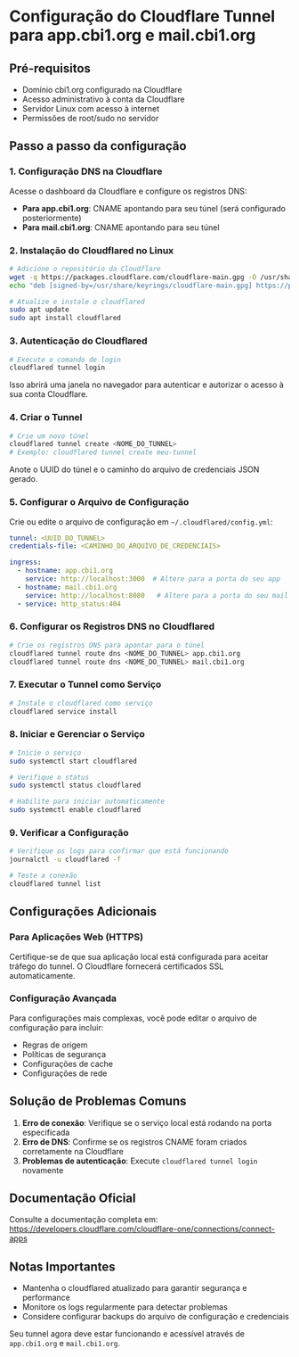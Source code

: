 # Configuração do Cloudflare Tunnel para app.cbi1.org e mail.cbi1.org

## Pré-requisitos
- Domínio cbi1.org configurado na Cloudflare
- Acesso administrativo à conta da Cloudflare
- Servidor Linux com acesso à internet
- Permissões de root/sudo no servidor

## Passo a passo da configuração

### 1. Configuração DNS na Cloudflare

Acesse o dashboard da Cloudflare e configure os registros DNS:

- **Para app.cbi1.org**: CNAME apontando para seu túnel (será configurado posteriormente)
- **Para mail.cbi1.org**: CNAME apontando para seu túnel

### 2. Instalação do Cloudflared no Linux

```bash
# Adicione o repositório da Cloudflare
wget -q https://packages.cloudflare.com/cloudflare-main.gpg -O /usr/share/keyrings/cloudflare-main.gpg
echo "deb [signed-by=/usr/share/keyrings/cloudflare-main.gpg] https://packages.cloudflare.com/cloudflared $(lsb_release -cs) main" | sudo tee /etc/apt/sources.list.d/cloudflared.list

# Atualize e instale o cloudflared
sudo apt update
sudo apt install cloudflared
```

### 3. Autenticação do Cloudflared

```bash
# Execute o comando de login
cloudflared tunnel login
```

Isso abrirá uma janela no navegador para autenticar e autorizar o acesso à sua conta Cloudflare.

### 4. Criar o Tunnel

```bash
# Crie um novo túnel
cloudflared tunnel create <NOME_DO_TUNNEL>
# Exemplo: cloudflared tunnel create meu-tunnel
```

Anote o UUID do túnel e o caminho do arquivo de credenciais JSON gerado.

### 5. Configurar o Arquivo de Configuração

Crie ou edite o arquivo de configuração em `~/.cloudflared/config.yml`:

```yaml
tunnel: <UUID_DO_TUNNEL>
credentials-file: <CAMINHO_DO_ARQUIVO_DE_CREDENCIAIS>

ingress:
  - hostname: app.cbi1.org
    service: http://localhost:3000  # Altere para a porta do seu app
  - hostname: mail.cbi1.org
    service: http://localhost:8080   # Altere para a porta do seu mail server
  - service: http_status:404
```

### 6. Configurar os Registros DNS no Cloudflared

```bash
# Crie os registros DNS para apontar para o túnel
cloudflared tunnel route dns <NOME_DO_TUNNEL> app.cbi1.org
cloudflared tunnel route dns <NOME_DO_TUNNEL> mail.cbi1.org
```

### 7. Executar o Tunnel como Serviço

```bash
# Instale o cloudflared como serviço
cloudflared service install
```

### 8. Iniciar e Gerenciar o Serviço

```bash
# Inicie o serviço
sudo systemctl start cloudflared

# Verifique o status
sudo systemctl status cloudflared

# Habilite para iniciar automaticamente
sudo systemctl enable cloudflared
```

### 9. Verificar a Configuração

```bash
# Verifique os logs para confirmar que está funcionando
journalctl -u cloudflared -f

# Teste a conexão
cloudflared tunnel list
```

## Configurações Adicionais

### Para Aplicações Web (HTTPS)
Certifique-se de que sua aplicação local está configurada para aceitar tráfego do tunnel. O Cloudflare fornecerá certificados SSL automaticamente.

### Configuração Avançada
Para configurações mais complexas, você pode editar o arquivo de configuração para incluir:
- Regras de origem
- Políticas de segurança
- Configurações de cache
- Configurações de rede

## Solução de Problemas Comuns

1. **Erro de conexão**: Verifique se o serviço local está rodando na porta especificada
2. **Erro de DNS**: Confirme se os registros CNAME foram criados corretamente na Cloudflare
3. **Problemas de autenticação**: Execute `cloudflared tunnel login` novamente

## Documentação Oficial
Consulte a documentação completa em: https://developers.cloudflare.com/cloudflare-one/connections/connect-apps

## Notas Importantes
- Mantenha o cloudflared atualizado para garantir segurança e performance
- Monitore os logs regularmente para detectar problemas
- Considere configurar backups do arquivo de configuração e credenciais

Seu tunnel agora deve estar funcionando e acessível através de `app.cbi1.org` e `mail.cbi1.org`.
